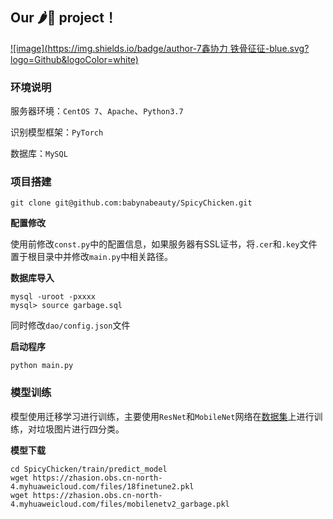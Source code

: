## Our 🌶️🐔 project！

[![image](https://img.shields.io/badge/author-7鑫协力 铁骨征征-blue.svg?logo=Github&logoColor=white)]()

### 环境说明

服务器环境：`CentOS 7`、`Apache`、`Python3.7`

识别模型框架：`PyTorch`

数据库：`MySQL`

### 项目搭建

```
git clone git@github.com:babynabeauty/SpicyChicken.git
```

**配置修改**

使用前修改`const.py`中的配置信息，如果服务器有SSL证书，将`.cer`和`.key`文件置于根目录中并修改`main.py`中相关路径。

**数据库导入**

```she
mysql -uroot -pxxxx
mysql> source garbage.sql
```
同时修改`dao/config.json`文件

**启动程序**

```shell
python main.py
```

### 模型训练

模型使用迁移学习进行训练，主要使用`ResNet`和`MobileNet`网络在[数据集](https://zhasion.obs.cn-north-4.myhuaweicloud.com/files/train_data.zip)上进行训练，对垃圾图片进行四分类。

**模型下载**

```
cd SpicyChicken/train/predict_model
wget https://zhasion.obs.cn-north-4.myhuaweicloud.com/files/18finetune2.pkl
wget https://zhasion.obs.cn-north-4.myhuaweicloud.com/files/mobilenetv2_garbage.pkl
```

